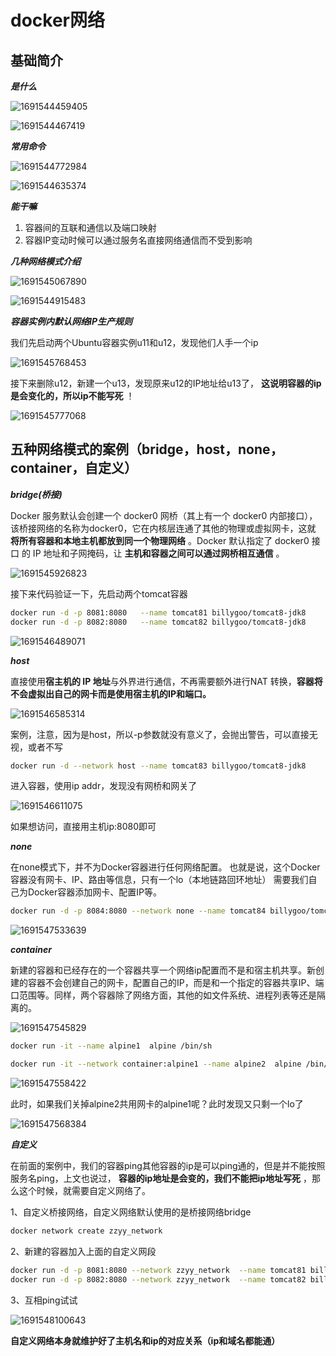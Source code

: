 # docker网络

## 基础简介

***是什么***

![1691544459405](image/docker网络/1691544459405.png)

![1691544467419](image/docker网络/1691544467419.png)

***常用命令***

![1691544772984](image/docker网络/1691544772984.png)

![1691544635374](image/docker网络/1691544635374.png)

***能干嘛***

1. 容器间的互联和通信以及端口映射
2. 容器IP变动时候可以通过服务名直接网络通信而不受到影响

***几种网络模式介绍***

![1691545067890](image/docker网络/1691545067890.png)

![1691544915483](image/docker网络/1691544915483.png)

 ***容器实例内默认网络IP生产规则***

我们先启动两个Ubuntu容器实例u11和u12，发现他们人手一个ip

![1691545768453](image/docker网络/1691545768453.png)

接下来删除u12，新建一个u13，发现原来u12的IP地址给u13了， **这说明容器的ip是会变化的，所以ip不能写死** ！

![1691545777068](image/docker网络/1691545777068.png)

## 五种网络模式的案例（bridge，host，none，container，自定义）

***bridge(桥接)***

Docker 服务默认会创建一个 docker0 网桥（其上有一个 docker0 内部接口），该桥接网络的名称为docker0，它在内核层连通了其他的物理或虚拟网卡，这就 **将所有容器和本地主机都放到同一个物理网络** 。Docker 默认指定了 docker0 接口 的 IP 地址和子网掩码，让 **主机和容器之间可以通过网桥相互通信** 。

![1691545926823](image/docker网络/1691545926823.png)

接下来代码验证一下，先启动两个tomcat容器

```bash
docker run -d -p 8081:8080   --name tomcat81 billygoo/tomcat8-jdk8
docker run -d -p 8082:8080   --name tomcat82 billygoo/tomcat8-jdk8
```

![1691546489071](image/docker网络/1691546489071.png)

***host***

直接使用**宿主机的 IP 地址**与外界进行通信，不再需要额外进行NAT 转换，**容器将不会虚拟出自己的网卡而是使用宿主机的IP和端口。**

![1691546585314](image/docker网络/1691546585314.png)

案例，注意，因为是host，所以-p参数就没有意义了，会抛出警告，可以直接无视，或者不写

```bash
docker run -d --network host --name tomcat83 billygoo/tomcat8-jdk8
```

进入容器，使用ip addr，发现没有网桥和网关了

![1691546611075](image/docker网络/1691546611075.png)

如果想访问，直接用主机ip:8080即可

***none***

在none模式下，并不为Docker容器进行任何网络配置。
也就是说，这个Docker容器没有网卡、IP、路由等信息，只有一个lo（本地链路回环地址）
需要我们自己为Docker容器添加网卡、配置IP等。

```sh
docker run -d -p 8084:8080 --network none --name tomcat84 billygoo/tomcat8-jdk8
```

![1691547533639](image/docker网络/1691547533639.png)

***container***

新建的容器和已经存在的一个容器共享一个网络ip配置而不是和宿主机共享。新创建的容器不会创建自己的网卡，配置自己的IP，而是和一个指定的容器共享IP、端口范围等。同样，两个容器除了网络方面，其他的如文件系统、进程列表等还是隔离的。

![1691547545829](image/docker网络/1691547545829.png)

```sh
docker run -it --name alpine1  alpine /bin/sh

docker run -it --network container:alpine1 --name alpine2  alpine /bin/sh

```

![1691547558422](image/docker网络/1691547558422.png)

此时，如果我们关掉alpine2共用网卡的alpine1呢？此时发现又只剩一个lo了

![1691547568384](image/docker网络/1691547568384.png)

***自定义***

在前面的案例中，我们的容器ping其他容器的ip是可以ping通的，但是并不能按照服务名ping，上文也说过， **容器的ip地址是会变的，我们不能把ip地址写死** ，那么这个时候，就需要自定义网络了。

1、自定义桥接网络，自定义网络默认使用的是桥接网络bridge

```sh
docker network create zzyy_network
```

2、新建的容器加入上面的自定义网段

```sh
docker run -d -p 8081:8080 --network zzyy_network  --name tomcat81 billygoo/tomcat8-jdk8
docker run -d -p 8082:8080 --network zzyy_network  --name tomcat82 billygoo/tomcat8-jdk8
```

3、互相ping试试

![1691548100643](image/docker网络/1691548100643.png)

**自定义网络本身就维护好了主机名和ip的对应关系（ip和域名都能通）**
